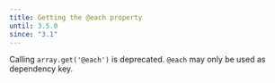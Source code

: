 ```yaml
---
title: Getting the @each property
until: 3.5.0
since: "3.1"
---
```



Calling `array.get('@each')` is deprecated. `@each` may only be used as dependency key.
